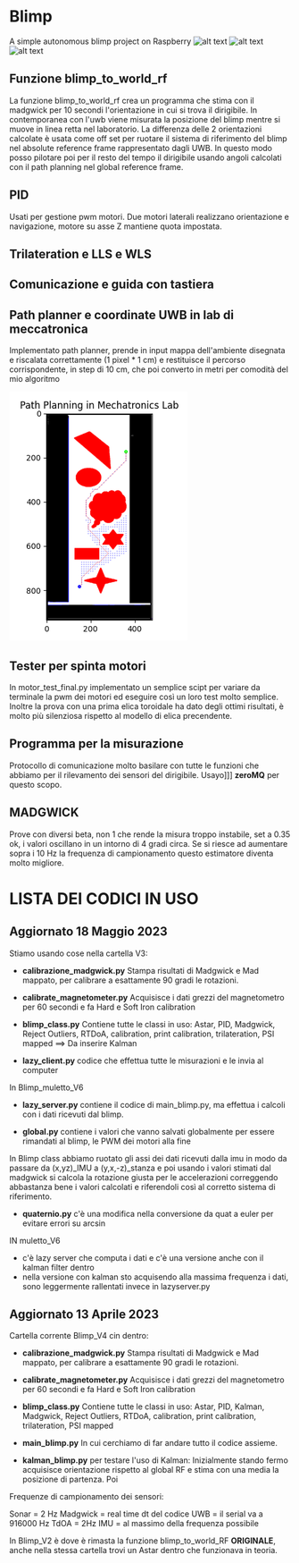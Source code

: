 # Blimp
A simple autonomous blimp project on Raspberry
![alt text]([http://url/to/blimp.png](https://github.com/rktessa/Blimp/blob/main/Immagini/blimp.png))
![alt text]([http://url/to/blimp_2.png](https://github.com/rktessa/Blimp/blob/main/Immagini/blimp_2.png))
![alt text](https://github.com/rktessa/Blimp/blob/main/Immagini/supporto.png)

##  Funzione blimp_to_world_rf

La funzione blimp_to_world_rf crea un programma che stima con il madgwick per 10 secondi l'orientazione in cui si trova il dirigibile. In contemporanea con l'uwb viene misurata la posizione del blimp mentre si muove in linea retta nel laboratorio. La differenza delle 2 orientazioni calcolate è usata come off set per ruotare il sistema di riferimento del blimp nel absolute reference frame rappresentato dagli UWB. In questo modo posso pilotare poi per il resto del tempo il dirigibile usando angoli calcolati con il path planning nel global reference frame.

## PID
Usati per gestione pwm motori. Due motori laterali realizzano orientazione e navigazione, motore su asse Z mantiene quota impostata. 
## Trilateration e LLS e WLS

## Comunicazione e guida con tastiera


## Path planner e coordinate UWB in lab di meccatronica
Implementato path planner, prende in input mappa dell'ambiente disegnata e riscalata correttamente (1 pixel * 1 cm) e restituisce il percorso corrispondente, in step di 10 cm, che poi converto in metri per comodità del mio algoritmo

![Alt text](https://github.com/rktessa/Blimp/blob/main/phat_plannig_solution.png?raw=true "Scheme of the  Alghorithm ")

## Tester per spinta motori
In motor_test_final.py  implementato un semplice scipt per variare da terminale la pwm dei motori ed eseguire così un loro test molto semplice. 
Inoltre la prova con una prima elica toroidale ha dato degli ottimi risultati, è molto più silenziosa rispetto al modello di elica precendente.


## Programma per la misurazione
Protocollo di comunicazione molto basilare con tutte le funzioni che abbiamo per il rilevamento dei sensori del dirigibile. Usayo]]] **zeroMQ** per questo scopo. 



## MADGWICK
 Prove con diversi beta, non 1 che rende la misura troppo instabile, set a 0.35 ok, i valori oscillano in un intorno di 4 gradi circa. 
    Se si riesce ad aumentare sopra i 10 Hz la frequenza di campionamento questo estimatore diventa molto migliore. 



# LISTA DEI CODICI IN USO
## Aggiornato  18 Maggio 2023

Stiamo usando cose nella cartella V3:

- **calibrazione_madgwick.py** Stampa risultati di Madgwick e Mad mappato, per calibrare a esattamente 90 gradi le rotazioni.

- **calibrate_magnetometer.py** Acquisisce i dati grezzi del magnetometro per 60 secondi e fa Hard e Soft Iron calibration

- **blimp_class.py** Contiene tutte le classi in uso: Astar, PID,  Madgwick, Reject Outliers, RTDoA, calibration, print calibration, trilateration, PSI mapped ==> Da inserire Kalman
-  **lazy_client.py** codice che effettua tutte le misurazioni e le invia al computer

In Blimp_muletto_V6

- **lazy_server.py** contiene il codice di main_blimp.py, ma effettua i calcoli con i dati ricevuti dal blimp.

- **global.py** contiene i valori che vanno salvati globalmente per essere rimandati al blimp, le PWM dei motori alla fine

In Blimp class abbiamo ruotato gli assi dei dati ricevuti dalla imu in modo da passare da (x,yz)_IMU a (y,x,-z)_stanza e poi usando i valori stimati dal madgwick si calcola la rotazione giusta per le accelerazioni correggendo abbastanza bene i valori calcolati e riferendoli così al corretto sistema di riferimento.

- **quaternio.py** c'è una modifica nella conversione da quat a euler per evitare errori su arcsin

IN muletto_V6 
- c'è lazy server che computa i dati e c'è una versione anche con il kalman filter dentro
- nella versione con kalman sto acquisendo alla massima frequenza i dati, sono leggermente rallentati invece in lazyserver.py 


## Aggiornato 13 Aprile 2023

Cartella corrente Blimp_V4 cin dentro:

- **calibrazione_madgwick.py** Stampa risultati di Madgwick e Mad mappato, per calibrare a esattamente 90 gradi le rotazioni.

- **calibrate_magnetometer.py** Acquisisce i dati grezzi del magnetometro per 60 secondi e fa Hard e Soft Iron calibration

- **blimp_class.py** Contiene tutte le classi in uso: Astar, PID, Kalman, Madgwick, Reject Outliers, RTDoA, calibration, print calibration, trilateration, PSI mapped

- **main_blimp.py** In cui cerchiamo di far andare tutto il codice assieme. 

- **kalman_blimp.py** per testare l'uso di Kalman: Inizialmente stando fermo acquisisce orientazione rispetto al global RF e stima con una media la posizione di partenza. 
Poi 

Frequenze di campionamento dei sensori: 

Sonar = 2 Hz
Madgwick = real time dt del codice
UWB = il serial va a 916000 Hz
TdOA = 2Hz
IMU = al massimo della frequenza possibile


In Blimp_V2 è dove è rimasta la funzione blimp_to_world_RF **ORIGINALE**, anche nella stessa cartella trovi un Astar dentro che funzionava in teoria.


